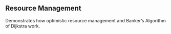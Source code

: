 ## Resource Management

Demonstrates how optimistic resource management and Banker’s Algorithm of Dijkstra work.